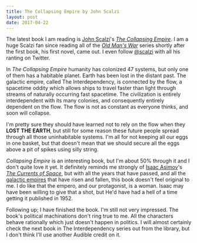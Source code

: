 ```yaml
---
title: The Collapsing Empire by John Scalzi
layout: post
date: 2017-04-22
---
```

The latest book I am reading is [John Scalzi](https://www.scalzi.com/)'s [*The Collapsing Empire*](https://www.goodreads.com/book/show/30078567-the-collapsing-empire). I am a huge Scalzi fan since reading all of the [*Old Man's War*](https://en.wikipedia.org/wiki/Old_Man%27s_War) series shortly after the first book, his first novel, came out. I even follow [@scalzi](https://twitter.com/scalzi) with all his ranting on Twitter.

In *The Collapsing Empire* humanity has colonized 47 systems, but only one of them has a habitable planet. Earth has been lost in the distant past. The galactic empire, called The Interdependency, is connected by the flow, a spacetime oddity which allows ships to travel faster than light through streams of naturally occurring fast spacetime. The civilization is entirely interdependent with its many colonies, and consequently entirely dependent on the flow. The flow is not as constant as everyone thinks, and soon will collapse.

I'm pretty sure they should have learned not to rely on the flow when they **LOST THE EARTH**, but still for some reason these future people spread through all those uninhabitable systems. I'm all for not keeping all our eggs in one basket, but that doesn't mean that we should secure all the eggs above a pit of spikes using silly string.

*Collapsing Empire* is an interesting book, but I'm about 50% through it and I don't quite love it yet. It definitely reminds me strongly of [Isaac Asimov](http://www.asimovonline.com/asimov_home_page.html)'s [*The Currents of Space*](https://en.wikipedia.org/wiki/The_Currents_of_Space), but with all the years that have passed, and all the [galactic empires](https://en.wikipedia.org/wiki/Galactic_Empire_(disambiguation)) that have risen and fallen, this book doesn't feel original to me. I do like that the empero, and our protagonist, is a woman. Isaac may have been willing to give that a shot, but He'd have had a hell of a time getting it published in 1952.

Following up; I have finished the book. I'm still not very impressed. The book's political machinations don't ring true to me. All the characters behave rationally which just doesn't happen in politics. I will almost certainly check the next book in The Interdependency series out from the library, but I don't think I'll use another Audible credit on it.